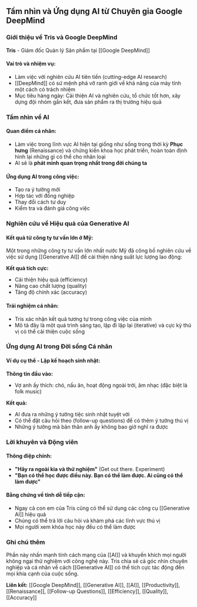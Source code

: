 ## Tầm nhìn và Ứng dụng AI từ Chuyên gia Google DeepMind

### Giới thiệu về Tris và Google DeepMind

**Tris** - Giám đốc Quản lý Sản phẩm tại [[Google DeepMind]]

#### Vai trò và nhiệm vụ:

- Làm việc với nghiên cứu AI tiên tiến (cutting-edge AI research)
- [[DeepMind]] có sứ mệnh phá vỡ ranh giới về khả năng của máy tính một cách có trách nhiệm
- Mục tiêu hàng ngày: Cải thiện AI và nghiên cứu, tổ chức tốt hơn, xây dựng đội nhóm gắn kết, đưa sản phẩm ra thị trường hiệu quả


### Tầm nhìn về AI

#### Quan điểm cá nhân:

- Làm việc trong lĩnh vực AI hiện tại giống như sống trong thời kỳ **Phục hưng** (Renaissance) và chứng kiến khoa học phát triển, hoàn toàn định hình lại những gì có thể cho nhân loại
- AI sẽ là **phát minh quan trọng nhất trong đời chúng ta**


#### Ứng dụng AI trong công việc:

- Tạo ra ý tưởng mới
- Hợp tác với đồng nghiệp
- Thay đổi cách tư duy
- Kiểm tra và đánh giá công việc


### Nghiên cứu về Hiệu quả của Generative AI

#### Kết quả từ công ty tư vấn lớn ở Mỹ:

Một trong những công ty tư vấn lớn nhất nước Mỹ đã công bố nghiên cứu về việc sử dụng [[Generative AI]] để cải thiện năng suất lực lượng lao động:

**Kết quả tích cực:**

- Cải thiện hiệu quả (efficiency)
- Nâng cao chất lượng (quality)
- Tăng độ chính xác (accuracy)


#### Trải nghiệm cá nhân:

- Tris xác nhận kết quả tương tự trong công việc của mình
- Mô tả đây là một quá trình sáng tạo, lặp đi lặp lại (iterative) và cực kỳ thú vị có thể cải thiện cuộc sống


### Ứng dụng AI trong Đời sống Cá nhân

#### Ví dụ cụ thể - Lập kế hoạch sinh nhật:

**Thông tin đầu vào:**

- Vợ anh ấy thích: chó, nấu ăn, hoạt động ngoài trời, âm nhạc (đặc biệt là folk music)

**Kết quả:**

- AI đưa ra những ý tưởng tiệc sinh nhật tuyệt vời
- Có thể đặt câu hỏi theo (follow-up questions) để có thêm ý tưởng thú vị
- Những ý tưởng mà bản thân anh ấy không bao giờ nghĩ ra được


### Lời khuyên và Động viên

#### Thông điệp chính:

- **"Hãy ra ngoài kia và thử nghiệm"** (Get out there. Experiment)
- **"Bạn có thể học được điều này. Bạn có thể làm được. Ai cũng có thể làm được"**


#### Bằng chứng về tính dễ tiếp cận:

- Ngay cả con em của Tris cũng có thể sử dụng các công cụ [[Generative AI]] hiệu quả
- Chúng có thể trả lời câu hỏi và khám phá các lĩnh vực thú vị
- Mọi người xem khóa học này đều có thể làm được


### Ghi chú thêm

Phần này nhấn mạnh tính cách mạng của [[AI]] và khuyến khích mọi người không ngại thử nghiệm với công nghệ này. Tris chia sẻ cả góc nhìn chuyên nghiệp và cá nhân về cách [[Generative AI]] có thể tích cực tác động đến mọi khía cạnh của cuộc sống.

**Liên kết:** [[Google DeepMind]], [[Generative AI]], [[AI]], [[Productivity]], [[Renaissance]], [[Follow-up Questions]], [[Efficiency]], [[Quality]], [[Accuracy]]


